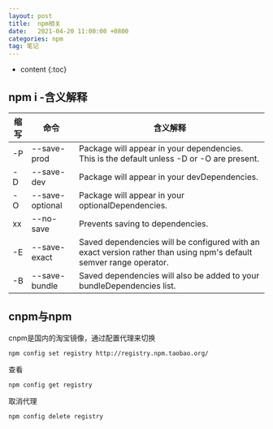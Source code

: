 ```yaml
---
layout: post
title:  npm相关
date:   2021-04-20 11:00:00 +0800
categories: npm
tag: 笔记
---
```

* content
{:toc}

## npm i -含义解释

缩写|命令|含义解释
--|--|--
-P|--save-prod|Package will appear in your dependencies. This is the default unless -D or -O are present.
-D|--save-dev|Package will appear in your devDependencies.
-O|--save-optional|Package will appear in your optionalDependencies.
 xx|--no-save|Prevents saving to dependencies.
-E|--save-exact|Saved dependencies will be configured with an exact version rather than using npm's default semver range operator.
-B|--save-bundle|Saved dependencies will also be added to your bundleDependencies list.

## cnpm与npm

cnpm是国内的淘宝镜像，通过配置代理来切换

```npm
npm config set registry http://registry.npm.taobao.org/
```

查看

```npm
npm config get registry
```

取消代理

```npm
npm config delete registry
```
